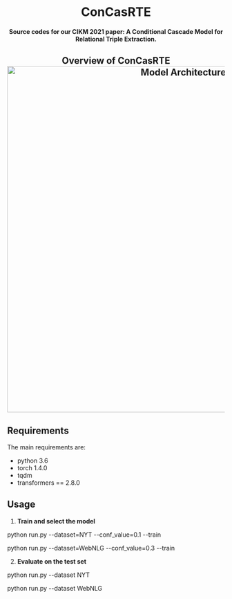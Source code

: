 <h1 align="center">ConCasRTE</h1>
<h4 align="center">Source codes for our CIKM 2021 paper: A Conditional Cascade Model for Relational Triple Extraction.
</h4>
<h2 align="center">
  Overview of ConCasRTE
  <img align="center"  src="./ConCasRTE.png" alt="Model Architecture" height="800">
</h2>

## Requirements
The main requirements are:
- python 3.6
- torch 1.4.0 
- tqdm
- transformers == 2.8.0

## Usage
1. **Train and select the model**

python run.py --dataset=NYT  --conf_value=0.1 --train

python run.py --dataset=WebNLG  --conf_value=0.3 --train

2. **Evaluate on the test set**

python run.py --dataset NYT

python run.py --dataset WebNLG
